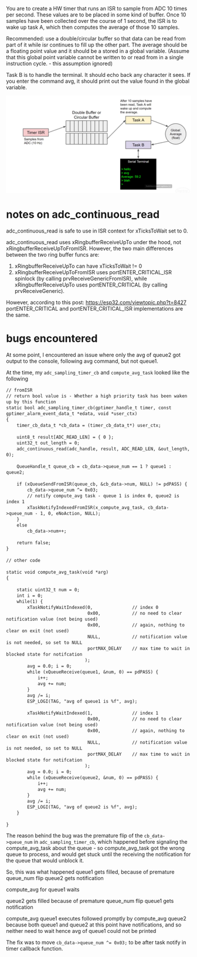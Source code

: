 
You are to create a HW timer that runs an ISR to sample from ADC 10 times per second. These values are to be placed in some kind of buffer. Once 10 samples have been collected over the course of 1 second, the ISR is to wake up task A, which then computes the average of those 10 samples.

Recommended: use a double/circular buffer so that data can be read from part of it while isr continues to fill up the other part.
The average should be a floating point value and it should be a stored in a global variable.
(Assume that this global point variable cannot be written to or read from in a single instruction cycle. - this assumption ignored)

Task B is to handle the terminal. It should echo back any character it sees. If you enter the command avg, it should print out the value found in the global variable. 

![HW Interrupt Challenge Deliverables](hw_interrupt_challenge_pic.png)

# notes on adc_continuous_read
adc_continuous_read is safe to use in ISR context for xTicksToWait set to 0.

adc_continuous_read uses xRingbufferReceiveUpTo under the hood, not  xRingbufferReceiveUpToFromISR.
However, the two main differences between the two ring buffer funcs are:
1. xRingbufferReceiveUpTo can have xTicksToWait != 0
2. xRingbufferReceiveUpToFromISR uses portENTER_CRITICAL_ISR spinlock (by calling prvReceiveGenericFromISR), while xRingbufferReceiveUpTo uses portENTER_CRITICAL (by calling prvReceiveGeneric).

However, according to this post: https://esp32.com/viewtopic.php?t=8427 portENTER_CRITICAL and portENTER_CRITICAL_ISR implementations are the same.

# bugs encountered
At some point, I encountered an issue where only the avg of queue2 got output to the console, following avg command, but not queue1.

At the time, my `adc_sampling_timer_cb` and `compute_avg_task` looked like the following
```
// fromISR
// return bool value is - Whether a high priority task has been waken up by this function
static bool adc_sampling_timer_cb(gptimer_handle_t timer, const gptimer_alarm_event_data_t *edata, void *user_ctx)
{
    timer_cb_data_t *cb_data = (timer_cb_data_t*) user_ctx;

    uint8_t result[ADC_READ_LEN] = { 0 };
    uint32_t out_length = 0;
    adc_continuous_read(adc_handle, result, ADC_READ_LEN, &out_length, 0);

    QueueHandle_t queue_cb = cb_data->queue_num == 1 ? queue1 : queue2;

    if (xQueueSendFromISR(queue_cb, &cb_data->num, NULL) != pdPASS) {
        cb_data->queue_num ^= 0x03;
        // notify compute_avg task - queue 1 is index 0, queue2 is index 1
        xTaskNotifyIndexedFromISR(x_compute_avg_task, cb_data->queue_num - 1, 0, eNoAction, NULL);
    }
    else
        cb_data->num++;

    return false;
}

// other code

static void compute_avg_task(void *arg)
{

    static uint32_t num = 0;
    int i = 0;
    while(1) {
        xTaskNotifyWaitIndexed(0,               // index 0
                               0x00,            // no need to clear notification value (not being used)
                               0x00,            // again, nothing to clear on exit (not used)
                               NULL,            // notification value is not needed, so set to NULL
                               portMAX_DELAY    // max time to wait in blocked state for notifcation
                              );
        avg = 0.0; i = 0;
        while (xQueueReceive(queue1, &num, 0) == pdPASS) {
            i++;
            avg += num;
        }
        avg /= i;
        ESP_LOGI(TAG, "avg of queue1 is %f", avg);

        xTaskNotifyWaitIndexed(1,               // index 1
                               0x00,            // no need to clear notification value (not being used)
                               0x00,            // again, nothing to clear on exit (not used)
                               NULL,            // notification value is not needed, so set to NULL
                               portMAX_DELAY    // max time to wait in blocked state for notifcation
                              );
        avg = 0.0; i = 0;
        while (xQueueReceive(queue2, &num, 0) == pdPASS) {
            i++;
            avg += num;
        }
        avg /= i;
        ESP_LOGI(TAG, "avg of queue2 is %f", avg);
    }

}

```

The reason behind the bug was the premature flip of the `cb_data->queue_num` in `adc_sampling_timer_cb`, which happened before signaling the compute_avg_task about the queue - so compute_avg_task got the wrong queue to process, and would get stuck until the receiving the notification for the queue that would unblock it.

So, this was what happened 
queue1 gets filled,
because of premature queue_num flip queue2 gets notification

compute_avg for queue1 waits

queue2 gets filled
because of premature queue_num flip queue1 gets notification

compute_avg queue1 executes
followed promptly by compute_avg queue2
because both queue1 and queue2 at this point have notifications, and so neither need to wait
hence avg of queue1 could not be printed


The fix was to move  `cb_data->queue_num ^= 0x03;` to be after task notify in timer callback function.
